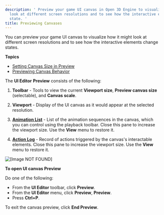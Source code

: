 ```yaml
---
description: ' Preview your game UI canvas in Open 3D Engine to visualize how it might
  look at different screen resolutions and to see how the interactive elements change
  state. '
title: Previewing Canvases
---
```


You can preview your game UI canvas to visualize how it might look at different screen resolutions and to see how the interactive elements change states.

**Topics**
+ [Setting Canvas Size in Preview](/docs/user-guide/interactivity/user-interface/editor/previewing-setting-size)
+ [Previewing Canvas Behavior](/docs/user-guide/interactivity/user-interface/editor/previewing-behavior)

The **UI Editor** **Preview** consists of the following:

1. **Toolbar** - Tools to view the current **Viewport size**, **Preview canvas size** (selectable), and **Canvas scale**.

1. **Viewport** - Display of the UI canvas as it would appear at the selected resolution.

1. [**Animation List**](previewing-behavior#animation-list) - List of the animation sequences in the canvas, which you can control using the playback toolbar. Close this pane to increase the viewport size. Use the **View** menu to restore it.

1. [**Action Log**](previewing-behavior#action-log) - Record of actions triggered by the canvas's interactable elements. Close this pane to increase the viewport size. Use the **View** menu to restore it.

![\[Image NOT FOUND\]](/images/user-guide/game_ui_editor/ui-editor-preview-overview.png)

**To open UI canvas **Preview****

Do one of the following:
+ From the **UI Editor** toolbar, click **Preview**.
+ From the **UI Editor** menu, click **Preview**, **Preview**.
+ Press **Ctrl+P**.

To exit the canvas preview, click **End Preview**.
